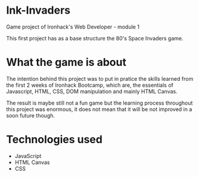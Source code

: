 # Ink-Invaders 

Game project of Ironhack's Web Developer - module 1

This first project has as a base structure the 80's Space Invaders game.

# What the game is about

The intention behind this project was to put in pratice the skills learned from the first 2 weeks of Ironhack Bootcamp, which are, the essentials of Javascript, HTML, CSS, DOM manipulation and mainly HTML Canvas.

The result is maybe still not a fun game but the learning process throughout this project was enormous, it does not mean that it will be not improved in a soon future though.

# Technologies used

- JavaScript
- HTML Canvas
- CSS
